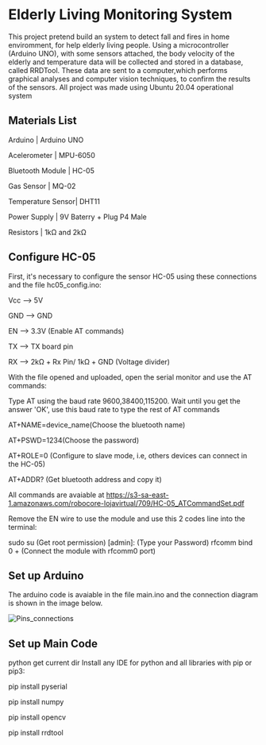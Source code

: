 # Elderly Living Monitoring System
This project pretend build an system to detect fall and fires in home enviromment, for help elderly living people. Using a microcontroller (Arduino UNO), with some sensors attached, the body velocity of the elderly and temperature data will be collected and stored in a database, called RRDTool. These data are sent to a computer,which performs graphical analyses and computer vision techniques, to confirm the results of the sensors. All project was made using Ubuntu 20.04 operational system

## Materials List
Arduino           | Arduino UNO

Acelerometer      | MPU-6050

Bluetooth Module  | HC-05

Gas Sensor        | MQ-02

Temperature Sensor| DHT11

Power Supply      | 9V Baterry + Plug P4 Male

Resistors         | 1kΩ and 2kΩ

## Configure HC-05
First, it's necessary to configure the sensor HC-05 using these connections and the file hc05_config.ino:

Vcc --> 5V

GND --> GND

EN --> 3.3V (Enable AT commands)

TX  --> TX board pin

RX --> 2kΩ + Rx Pin/ 1kΩ + GND (Voltage divider)

With the file opened and uploaded, open the serial monitor and use the AT commands:

Type AT using the baud rate 9600,38400,115200. Wait until you get the answer 'OK', use this baud rate to type the rest of AT commands

AT+NAME=device_name(Choose the bluetooth name)

AT+PSWD=1234(Choose the password)

AT+ROLE=0 (Configure to slave mode, i.e, others devices can connect in the HC-05)

AT+ADDR? (Get bluetooth address and copy it)

All commands are avaiable at https://s3-sa-east-1.amazonaws.com/robocore-lojavirtual/709/HC-05_ATCommandSet.pdf

Remove the EN wire to use the module and use this 2 codes line into the terminal:

sudo su (Get root permission)
[admin]: (Type your Password)
rfcomm bind 0 + <bluetooth address> (Connect the module with rfcomm0 port)

## Set up Arduino

The arduino code is avaiable in the file main.ino and the connection diagram is shown in the image below.

![Pins_connections](https://user-images.githubusercontent.com/76565870/131266401-bd6474ac-76ac-4e51-9163-35cc515d7142.png)
  
## Set up Main Code
  python get current dir
  Install any IDE for python and all libraries with pip or pip3:
  
  pip install pyserial
  
  pip install numpy
  
  pip install opencv
  
  pip install rrdtool
